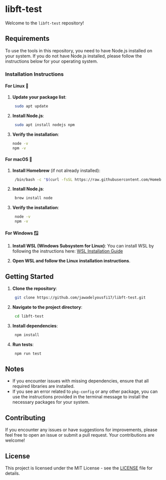 # libft-test

Welcome to the `libft-test` repository!

## Requirements

To use the tools in this repository, you need to have Node.js installed on your system. If you do not have Node.js installed, please follow the instructions below for your operating system.

### Installation Instructions

#### For Linux 🐧

1. **Update your package list**:
   ```bash
    sudo apt update
   

3. **Install Node.js**:
   ```bash
    sudo apt install nodejs npm

4. **Verify the installation**:
   ```bash
   node -v
   npm -v

#### For macOS 🍏

1. **Install Homebrew** (if not already installed):
   ```bash
    /bin/bash -c "$(curl -fsSL https://raw.githubusercontent.com/Homebrew/install/HEAD/install.sh)"

2. **Install Node.js**:
   ```bash
    brew install node

3. **Verify the installation**:
   ```bash
    node -v
    npm -v

#### For Windows 🪟

1. **Install WSL (Windows Subsystem for Linux)**:
   You can install WSL by following the instructions here: [WSL Installation Guide](https://learn.microsoft.com/en-us/windows/wsl/install)

2. **Open WSL and follow the Linux installation instructions**.

## Getting Started

1. **Clone the repository**:
   ```bash
    git clone https://github.com/jawadelyousfi17/libft-test.git

2. **Navigate to the project directory**:
   ```bash
    cd libft-test

3. **Install dependencies**:
   ```bash
    npm install

4. **Run tests**:
   ```bash
    npm run test

## Notes

- If you encounter issues with missing dependencies, ensure that all required libraries are installed.
- If you see an error related to `pkg-config` or any other package, you can use the instructions provided in the terminal message to install the necessary packages for your system.

## Contributing

If you encounter any issues or have suggestions for improvements, please feel free to open an issue or submit a pull request. Your contributions are welcome!

## License

This project is licensed under the MIT License - see the [LICENSE](LICENSE) file for details.
